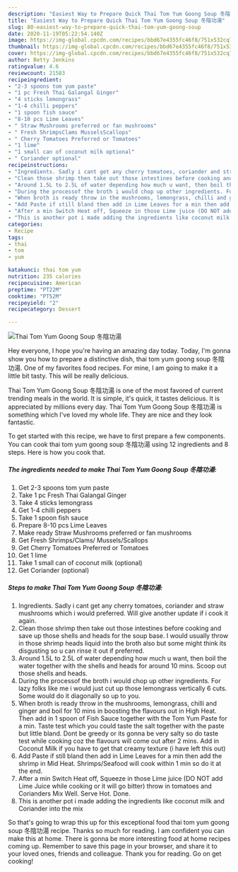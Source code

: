 ```yaml
---
description: "Easiest Way to Prepare Quick Thai Tom Yum Goong Soup 冬陰功湯"
title: "Easiest Way to Prepare Quick Thai Tom Yum Goong Soup 冬陰功湯"
slug: 80-easiest-way-to-prepare-quick-thai-tom-yum-goong-soup
date: 2020-11-19T05:22:54.140Z
image: https://img-global.cpcdn.com/recipes/bbd67e4355fc46f8/751x532cq70/thai-tom-yum-goong-soup-冬陰功湯-recipe-main-photo.jpg
thumbnail: https://img-global.cpcdn.com/recipes/bbd67e4355fc46f8/751x532cq70/thai-tom-yum-goong-soup-冬陰功湯-recipe-main-photo.jpg
cover: https://img-global.cpcdn.com/recipes/bbd67e4355fc46f8/751x532cq70/thai-tom-yum-goong-soup-冬陰功湯-recipe-main-photo.jpg
author: Betty Jenkins
ratingvalue: 4.6
reviewcount: 21583
recipeingredient:
- "2-3 spoons tom yum paste"
- "1 pc Fresh Thai Galangal Ginger"
- "4 sticks lemongrass"
- "1-4 chilli peppers"
- "1 spoon fish sauce"
- "8-10 pcs Lime Leaves"
- " Straw Mushrooms preferred or fan mushrooms"
- " Fresh ShrimpsClams MusselsScallops"
- " Cherry Tomatoes Preferred or Tomatoes"
- "1 lime"
- "1 small can of coconut milk optional"
- " Coriander optional"
recipeinstructions:
- "Ingredients. Sadly i cant get any cherry tomatoes, coriander and straw mushrooms which i would preferred. Will give another update if i cook it again."
- "Clean those shrimp then take out those intestines before cooking and save up those shells and heads for the soup base. I would usually throw in those shrimp heads liquid into the broth also but some might think its disgusting so u can rinse it out if preferred."
- "Around 1.5L to 2.5L of water depending how much u want, then boil the water together with the shells and heads for around 10 mins. Scoop out those shells and heads."
- "During the processof the broth i would chop up other ingredients. For lazy folks like me i would just cut up those lemongrass vertically 6 cuts. Some would do it diagonally so up to you."
- "When broth is ready throw in the mushrooms, lemongrass, chilli and ginger and boil for 10 mins in boosting the flavours out in High Heat. Then add in 1 spoon of Fish Sauce together with the Tom Yum Paste for a min. Taste test which you could taste the salt together with the paste but little bland. Dont be greedy or its gonna be very salty so do taste test while cooking coz the flavours will come out after 2 mins. Add in Coconut Milk if you have to get that creamy texture (i have left this out)"
- "Add Paste if still bland then add in Lime Leaves for a min then add the shrimp in Mid Heat. Shrimps/Seafood will cook within 1 min so do it at the end."
- "After a min Switch Heat off, Squeeze in those Lime juice (DO NOT add Lime Juice while cooking or it will go bitter) throw in tomatoes and Corianders Mix Well. Serve Hot. Done."
- "This is another pot i made adding the ingredients like coconut milk and Coriander into the mix"
categories:
- Recipe
tags:
- thai
- tom
- yum

katakunci: thai tom yum 
nutrition: 235 calories
recipecuisine: American
preptime: "PT22M"
cooktime: "PT52M"
recipeyield: "2"
recipecategory: Dessert

---
```



![Thai Tom Yum Goong Soup 冬陰功湯](https://img-global.cpcdn.com/recipes/bbd67e4355fc46f8/751x532cq70/thai-tom-yum-goong-soup-冬陰功湯-recipe-main-photo.jpg)

Hey everyone, I hope you're having an amazing day today. Today, I'm gonna show you how to prepare a distinctive dish, thai tom yum goong soup 冬陰功湯. One of my favorites food recipes. For mine, I am going to make it a little bit tasty. This will be really delicious.



Thai Tom Yum Goong Soup 冬陰功湯 is one of the most favored of current trending meals in the world. It is simple, it's quick, it tastes delicious. It is appreciated by millions every day. Thai Tom Yum Goong Soup 冬陰功湯 is something which I've loved my whole life. They are nice and they look fantastic.


To get started with this recipe, we have to first prepare a few components. You can cook thai tom yum goong soup 冬陰功湯 using 12 ingredients and 8 steps. Here is how you cook that.

<!--inarticleads1-->

##### The ingredients needed to make Thai Tom Yum Goong Soup 冬陰功湯:

1. Get 2-3 spoons tom yum paste
1. Take 1 pc Fresh Thai Galangal Ginger
1. Take 4 sticks lemongrass
1. Get 1-4 chilli peppers
1. Take 1 spoon fish sauce
1. Prepare 8-10 pcs Lime Leaves
1. Make ready  Straw Mushrooms preferred or fan mushrooms
1. Get  Fresh Shrimps/Clams/ Mussels/Scallops
1. Get  Cherry Tomatoes Preferred or Tomatoes
1. Get 1 lime
1. Take 1 small can of coconut milk (optional)
1. Get  Coriander (optional)




<!--inarticleads2-->

##### Steps to make Thai Tom Yum Goong Soup 冬陰功湯:

1. Ingredients. Sadly i cant get any cherry tomatoes, coriander and straw mushrooms which i would preferred. Will give another update if i cook it again.
1. Clean those shrimp then take out those intestines before cooking and save up those shells and heads for the soup base. I would usually throw in those shrimp heads liquid into the broth also but some might think its disgusting so u can rinse it out if preferred.
1. Around 1.5L to 2.5L of water depending how much u want, then boil the water together with the shells and heads for around 10 mins. Scoop out those shells and heads.
1. During the processof the broth i would chop up other ingredients. For lazy folks like me i would just cut up those lemongrass vertically 6 cuts. Some would do it diagonally so up to you.
1. When broth is ready throw in the mushrooms, lemongrass, chilli and ginger and boil for 10 mins in boosting the flavours out in High Heat. Then add in 1 spoon of Fish Sauce together with the Tom Yum Paste for a min. Taste test which you could taste the salt together with the paste but little bland. Dont be greedy or its gonna be very salty so do taste test while cooking coz the flavours will come out after 2 mins. Add in Coconut Milk if you have to get that creamy texture (i have left this out)
1. Add Paste if still bland then add in Lime Leaves for a min then add the shrimp in Mid Heat. Shrimps/Seafood will cook within 1 min so do it at the end.
1. After a min Switch Heat off, Squeeze in those Lime juice (DO NOT add Lime Juice while cooking or it will go bitter) throw in tomatoes and Corianders Mix Well. Serve Hot. Done.
1. This is another pot i made adding the ingredients like coconut milk and Coriander into the mix




So that's going to wrap this up for this exceptional food thai tom yum goong soup 冬陰功湯 recipe. Thanks so much for reading. I am confident you can make this at home. There is gonna be more interesting food at home recipes coming up. Remember to save this page in your browser, and share it to your loved ones, friends and colleague. Thank you for reading. Go on get cooking!
